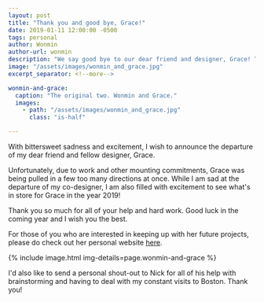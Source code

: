 ```yaml
---
layout: post
title: "Thank you and good bye, Grace!"
date: 2019-01-11 12:00:00 -0500
tags: personal
author: Wonmin
author-url: wonmin
description: "We say good bye to our dear friend and designer, Grace! Thank you for all of your help and hard work."
image: "/assets/images/wonmin_and_grace.jpg"
excerpt_separator: <!--more-->

wonmin-and-grace:
  caption: "The original two. Wonmin and Grace."
  images:
    - path: "/assets/images/wonmin_and_grace.jpg"
      class: "is-half"

---
```


With bittersweet sadness and excitement, I wish to announce the departure of my dear friend and fellow designer, Grace.

Unfortunately, due to work and other mounting commitments, Grace was being pulled in a few too many directions at once. While I am sad at the departure of my co-designer, I am also filled with excitement to see what's in store for Grace in the year 2019!

Thank you so much for all of your help and hard work. Good luck in the coming year and I wish you the best.

For those of you who are interested in keeping up with her future projects, please do check out her personal website [here](https://www.midorikoa.com/).

{% include image.html img-details=page.wonmin-and-grace %}

I'd also like to send a personal shout-out to Nick for all of his help with brainstorming and having to deal with my constant visits to Boston. Thank you!

